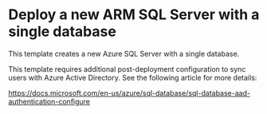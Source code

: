 # Deploy a new ARM SQL Server with a single database

This template creates a new Azure SQL Server with a single database.

This template requires additional post-deployment configuration to sync users with Azure Active Directory.  See the following article for more details:

https://docs.microsoft.com/en-us/azure/sql-database/sql-database-aad-authentication-configure